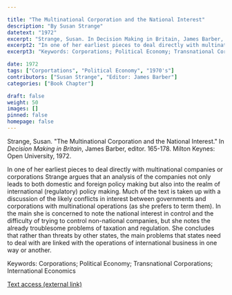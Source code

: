 ```yaml
---

title: "The Multinational Corporation and the National Interest"
description: "By Susan Strange"
datetext: "1972"
excerpt: "Strange, Susan. In Decision Making in Britain, James Barber, editor. 165-178. Milton Keynes: Open University, 1972."
excerpt2: "In one of her earliest pieces to deal directly with multinational companies or corporations Strange argues that an analysis of the companies not only leads to both domestic and foreign policy making but also into the realm of international (regulatory) policy making. Much of the text is taken up with a discussion of the likely conflicts in interest between governments and corporations with multinational operations (as she prefers to term them). In the main she is concerned to note the national interest in control and the difficulty of trying to control non-national companies, but she notes the already troublesome problems of taxation and regulation. She concludes that rather than threats by other states, the main problems that states need to deal with are linked with the operations of international business in one way or another."
excerpt3: "Keywords: Corporations; Political Economy; Transnational Corporations; International Economics"

date: 1972
tags: ["Corportations", "Political Economy", "1970's"]
contributors: ["Susan Strange", "Editor: James Barber"]
categories: ["Book Chapter"]

draft: false
weight: 50
images: []
pinned: false
homepage: false
---
```


Strange, Susan. "The Multinational Corporation and the National Interest." In *Decision Making in Britain*, James Barber, editor. 165-178. Milton Keynes: Open University, 1972.

In one of her earliest pieces to deal directly with multinational companies or corporations Strange argues that an analysis of the companies not only leads to both domestic and foreign policy making but also into the realm of international (regulatory) policy making. Much of the text is taken up with a discussion of the likely conflicts in interest between governments and corporations with multinational operations (as she prefers to term them). In the main she is concerned to note the national interest in control and the difficulty of trying to control non-national companies, but she notes the already troublesome problems of taxation and regulation. She concludes that rather than threats by other states, the main problems that states need to deal with are linked with the operations of international business in one way or another.

Keywords: Corporations; Political Economy; Transnational Corporations; International Economics

[Text access (external link)](https://www.worldcat.org/title/595735)
